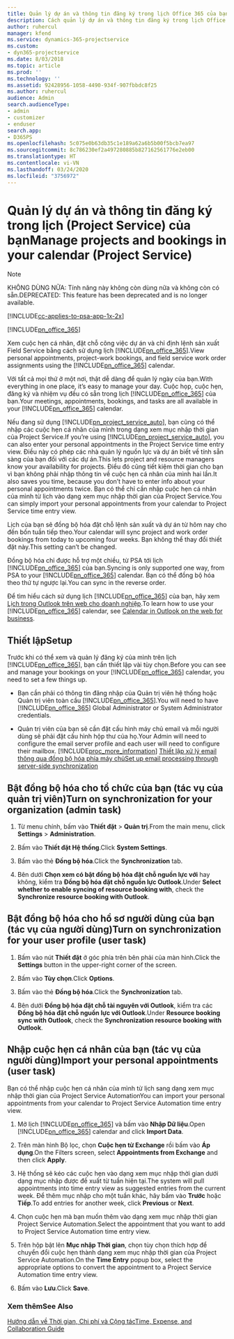 ```yaml
---
title: Quản lý dự án và thông tin đăng ký trong lịch Office 365 của bạn
description: Cách quản lý dự án và thông tin đăng ký trong lịch Office 365 của bạn
author: ruhercul
manager: kfend
ms.service: dynamics-365-projectservice
ms.custom:
- dyn365-projectservice
ms.date: 8/03/2018
ms.topic: article
ms.prod: ''
ms.technology: ''
ms.assetid: 92428956-1058-4490-934f-907fbbdc8f25
ms.author: ruhercul
audience: Admin
search.audienceType:
- admin
- customizer
- enduser
search.app:
- D365PS
ms.openlocfilehash: 5c075e0b63db35c1e189a62a6b5b00f5bcb7ea97
ms.sourcegitcommit: 8c786230ef2a497280885b827162561776e2eb00
ms.translationtype: HT
ms.contentlocale: vi-VN
ms.lasthandoff: 03/24/2020
ms.locfileid: "3756972"
---
```

# <a name="manage-projects-and-bookings-in-your-calendar-project-service"></a><span data-ttu-id="6c735-103">Quản lý dự án và thông tin đăng ký trong lịch (Project Service) của bạn</span><span class="sxs-lookup"><span data-stu-id="6c735-103">Manage projects and bookings in your calendar (Project Service)</span></span>

> [!Note]
> <span data-ttu-id="6c735-104">KHÔNG DÙNG NỮA: Tính năng này không còn dùng nữa và không còn có sẵn.</span><span class="sxs-lookup"><span data-stu-id="6c735-104">DEPRECATED: This feature has been deprecated and is no longer available.</span></span>

[!INCLUDE[cc-applies-to-psa-app-1x-2x](../includes/cc-applies-to-psa-app-1x-2x.md)]

[!INCLUDE[pn_office_365](../includes/pn-office-365.md)] 

<span data-ttu-id="6c735-105">Xem cuộc hẹn cá nhân, đặt chỗ công việc dự án và chỉ định lệnh sản xuất Field Service bằng cách sử dụng lịch [!INCLUDE[pn_office_365](../includes/pn-office-365.md)].</span><span class="sxs-lookup"><span data-stu-id="6c735-105">View personal appointments, project-work bookings, and field service work order assignments using the [!INCLUDE[pn_office_365](../includes/pn-office-365.md)] calendar.</span></span>  
  
 <span data-ttu-id="6c735-106">Với tất cả mọi thứ ở một nơi, thật dễ dàng để quản lý ngày của bạn.</span><span class="sxs-lookup"><span data-stu-id="6c735-106">With everything in one place, it’s easy to manage your day.</span></span> <span data-ttu-id="6c735-107">Cuộc họp, cuộc hẹn, đăng ký và nhiệm vụ đều có sẵn trong lịch [!INCLUDE[pn_office_365](../includes/pn-office-365.md)] của bạn.</span><span class="sxs-lookup"><span data-stu-id="6c735-107">Your meetings, appointments, bookings, and tasks are all available in your [!INCLUDE[pn_office_365](../includes/pn-office-365.md)] calendar.</span></span>  
  
 <span data-ttu-id="6c735-108">Nếu đang sử dụng [!INCLUDE[pn_project_service_auto](../includes/pn-project-service-auto.md)], bạn cũng có thể nhập các cuộc hẹn cá nhân của mình trong dạng xem mục nhập thời gian của Project Service.</span><span class="sxs-lookup"><span data-stu-id="6c735-108">If you’re using [!INCLUDE[pn_project_service_auto](../includes/pn-project-service-auto.md)], you can also enter your personal appointments in the Project Service time entry view.</span></span> <span data-ttu-id="6c735-109">Điều này có phép các nhà quản lý nguồn lực và dự án biết về tính sẵn sàng của bạn đối với các dự án.</span><span class="sxs-lookup"><span data-stu-id="6c735-109">This lets project and resource managers know your availability for projects.</span></span> <span data-ttu-id="6c735-110">Điều đó cũng tiết kiệm thời gian cho bạn vì bạn không phải nhập thông tin về cuộc hẹn cá nhân của mình hai lần.</span><span class="sxs-lookup"><span data-stu-id="6c735-110">It also saves you time, because you don’t have to enter info about your personal appointments twice.</span></span> <span data-ttu-id="6c735-111">Bạn có thể chỉ cần nhập cuộc hẹn cá nhân của mình từ lịch vào dạng xem mục nhập thời gian của Project Service.</span><span class="sxs-lookup"><span data-stu-id="6c735-111">You can simply import your personal appointments from your calendar to Project Service time entry view.</span></span>  
  
 <span data-ttu-id="6c735-112">Lịch của bạn sẽ đồng bộ hóa đặt chỗ lệnh sản xuất và dự án từ hôm nay cho đến bốn tuần tiếp theo.</span><span class="sxs-lookup"><span data-stu-id="6c735-112">Your calendar will sync project and work order bookings from today to upcoming four weeks.</span></span> <span data-ttu-id="6c735-113">Bạn không thể thay đổi thiết đặt này.</span><span class="sxs-lookup"><span data-stu-id="6c735-113">This setting can’t be changed.</span></span>  
  
 <span data-ttu-id="6c735-114">Đồng bộ hóa chỉ được hỗ trợ một chiều, từ PSA tới lịch [!INCLUDE[pn_office_365](../includes/pn-office-365.md)] của bạn.</span><span class="sxs-lookup"><span data-stu-id="6c735-114">Syncing is only supported one way, from PSA to your [!INCLUDE[pn_office_365](../includes/pn-office-365.md)] calendar.</span></span> <span data-ttu-id="6c735-115">Bạn có thể đồng bộ hóa theo thứ tự ngược lại.</span><span class="sxs-lookup"><span data-stu-id="6c735-115">You can sync in the reverse order.</span></span> 
  
 <span data-ttu-id="6c735-116">Để tìm hiểu cách sử dụng lịch [!INCLUDE[pn_office_365](../includes/pn-office-365.md)] của bạn, hãy xem [Lịch trong Outlook trên web cho doanh nghiệp](https://support.office.com/article/Calendar-in-Outlook-on-the-web-for-business-5219c457-d1fe-4c2f-9032-1a816b88e936).</span><span class="sxs-lookup"><span data-stu-id="6c735-116">To learn how to use your [!INCLUDE[pn_office_365](../includes/pn-office-365.md)] calendar, see [Calendar in Outlook on the web for business](https://support.office.com/article/Calendar-in-Outlook-on-the-web-for-business-5219c457-d1fe-4c2f-9032-1a816b88e936).</span></span>  
  
## <a name="setup"></a><span data-ttu-id="6c735-117">Thiết lập</span><span class="sxs-lookup"><span data-stu-id="6c735-117">Setup</span></span>  
 <span data-ttu-id="6c735-118">Trước khi có thể xem và quản lý đăng ký của mình trên lịch [!INCLUDE[pn_office_365](../includes/pn-office-365.md)], bạn cần thiết lập vài tùy chọn.</span><span class="sxs-lookup"><span data-stu-id="6c735-118">Before you can see and manage your bookings on your [!INCLUDE[pn_office_365](../includes/pn-office-365.md)] calendar, you need to set a few things up.</span></span>  
  
- <span data-ttu-id="6c735-119">Bạn cần phải có thông tin đăng nhập của Quản trị viên hệ thống hoặc Quản trị viên toàn cầu [!INCLUDE[pn_office_365](../includes/pn-office-365.md)].</span><span class="sxs-lookup"><span data-stu-id="6c735-119">You will need to have [!INCLUDE[pn_office_365](../includes/pn-office-365.md)] Global Administrator or System Administrator credentials.</span></span>  
  
- <span data-ttu-id="6c735-120">Quản trị viên của bạn sẽ cần đặt cấu hình máy chủ email và mỗi người dùng sẽ phải đặt cấu hình hộp thư của họ.</span><span class="sxs-lookup"><span data-stu-id="6c735-120">Your Admin will need to configure the email server profile and each user will need to configure their mailbox.</span></span> [!INCLUDE[proc_more_information](../includes/proc-more-information.md)] <span data-ttu-id="6c735-121">[Thiết lập xử lý email thông qua đồng bộ hóa phía máy chủ](../admin/set-up-server-side-synchronization-of-email-appointments-contacts-and-tasks.md)</span><span class="sxs-lookup"><span data-stu-id="6c735-121">[Set up email processing through server-side synchronization](../admin/set-up-server-side-synchronization-of-email-appointments-contacts-and-tasks.md)</span></span>  
  
## <a name="turn-on-synchronization-for-your-organization-admin-task"></a><span data-ttu-id="6c735-122">Bật đồng bộ hóa cho tổ chức của bạn (tác vụ của quản trị viên)</span><span class="sxs-lookup"><span data-stu-id="6c735-122">Turn on synchronization for your organization (admin task)</span></span>  
  
1.  <span data-ttu-id="6c735-123">Từ menu chính, bấm vào **Thiết đặt** > **Quản trị**.</span><span class="sxs-lookup"><span data-stu-id="6c735-123">From the main menu, click **Settings** > **Administration**.</span></span>  
  
2.  <span data-ttu-id="6c735-124">Bấm vào **Thiết đặt Hệ thống**.</span><span class="sxs-lookup"><span data-stu-id="6c735-124">Click **System Settings**.</span></span>  
  
3.  <span data-ttu-id="6c735-125">Bấm vào thẻ **Đồng bộ hóa**.</span><span class="sxs-lookup"><span data-stu-id="6c735-125">Click the **Synchronization** tab.</span></span>  
  
4.  <span data-ttu-id="6c735-126">Bên dưới **Chọn xem có bật đồng bộ hóa đặt chỗ nguồn lực với** hay không, kiểm tra **Đồng bộ hóa đặt chỗ nguồn lực Outlook**.</span><span class="sxs-lookup"><span data-stu-id="6c735-126">Under **Select whether to enable syncing of resource booking with**, check the **Synchronize resource booking with Outlook**.</span></span>  
  
## <a name="turn-on-synchronization-for-your-user-profile-user-task"></a><span data-ttu-id="6c735-127">Bật đồng bộ hóa cho hồ sơ người dùng của bạn (tác vụ của người dùng)</span><span class="sxs-lookup"><span data-stu-id="6c735-127">Turn on synchronization for your user profile (user task)</span></span>  
  
1.  <span data-ttu-id="6c735-128">Bấm vào nút **Thiết đặt** ở góc phía trên bên phải của màn hình.</span><span class="sxs-lookup"><span data-stu-id="6c735-128">Click the **Settings** button in the upper-right corner of the screen.</span></span>  
  
2.  <span data-ttu-id="6c735-129">Bấm vào **Tùy chọn**.</span><span class="sxs-lookup"><span data-stu-id="6c735-129">Click **Options**.</span></span>  
  
3.  <span data-ttu-id="6c735-130">Bấm vào thẻ **Đồng bộ hóa**.</span><span class="sxs-lookup"><span data-stu-id="6c735-130">Click the **Synchronization** tab.</span></span>  
  
4.  <span data-ttu-id="6c735-131">Bên dưới **Đồng bộ hóa đặt chỗ tài nguyên với Outlook**, kiểm tra các **Đồng bộ hóa đặt chỗ nguồn lực với Outlook**.</span><span class="sxs-lookup"><span data-stu-id="6c735-131">Under **Resource booking sync with Outlook**, check the **Synchronization resource booking with Outlook**.</span></span>  
  
## <a name="import-your-personal-appointments-user-task"></a><span data-ttu-id="6c735-132">Nhập cuộc hẹn cá nhân của bạn (tác vụ của người dùng)</span><span class="sxs-lookup"><span data-stu-id="6c735-132">Import your personal appointments (user task)</span></span>  
 <span data-ttu-id="6c735-133">Bạn có thể nhập cuộc hẹn cá nhân của mình từ lịch sang dạng xem mục nhập thời gian của Project Service Automation</span><span class="sxs-lookup"><span data-stu-id="6c735-133">You can import your personal appointments from your calendar to Project Service Automation time entry view.</span></span>  
  
1. <span data-ttu-id="6c735-134">Mở lịch [!INCLUDE[pn_office_365](../includes/pn-office-365.md)] và bấm vào **Nhập Dữ liệu**.</span><span class="sxs-lookup"><span data-stu-id="6c735-134">Open [!INCLUDE[pn_office_365](../includes/pn-office-365.md)] calendar and click **Import Data**.</span></span>  
  
2. <span data-ttu-id="6c735-135">Trên màn hình Bộ lọc, chọn **Cuộc hẹn từ Exchange** rồi bấm vào **Áp dụng**.</span><span class="sxs-lookup"><span data-stu-id="6c735-135">On the Filters screen, select **Appointments from Exchange** and then click **Apply**.</span></span>  
  
3. <span data-ttu-id="6c735-136">Hệ thống sẽ kéo các cuộc hẹn vào dạng xem mục nhập thời gian dưới dạng mục nhập được đề xuất từ tuần hiện tại.</span><span class="sxs-lookup"><span data-stu-id="6c735-136">The system will pull appointments into time entry view as suggested entries from the current week.</span></span> <span data-ttu-id="6c735-137">Để thêm mục nhập cho một tuần khác, hãy bấm vào **Trước** hoặc **Tiếp**.</span><span class="sxs-lookup"><span data-stu-id="6c735-137">To add entries for another week, click **Previous** or **Next**.</span></span>  
  
4. <span data-ttu-id="6c735-138">Chọn cuộc hẹn mà bạn muốn thêm vào dạng xem mục nhập thời gian Project Service Automation.</span><span class="sxs-lookup"><span data-stu-id="6c735-138">Select the appointment that you want to add to Project Service Automation time entry view.</span></span>  
  
5. <span data-ttu-id="6c735-139">Trên hộp bật lên **Mục nhập Thời gian**, chọn tùy chọn thích hợp để chuyển đổi cuộc hẹn thành dạng xem mục nhập thời gian của Project Service Automation.</span><span class="sxs-lookup"><span data-stu-id="6c735-139">On the **Time Entry** popup box, select the appropriate options to convert the appointment to a Project Service Automation time entry view.</span></span>  
  
6. <span data-ttu-id="6c735-140">Bấm vào **Lưu**.</span><span class="sxs-lookup"><span data-stu-id="6c735-140">Click **Save**.</span></span>  
  
### <a name="see-also"></a><span data-ttu-id="6c735-141">Xem thêm</span><span class="sxs-lookup"><span data-stu-id="6c735-141">See Also</span></span>  
 [<span data-ttu-id="6c735-142">Hướng dẫn về Thời gian, Chi phí và Cộng tác</span><span class="sxs-lookup"><span data-stu-id="6c735-142">Time, Expense, and Collaboration Guide</span></span>](../project-service/time-expense-collaboration-guide.md)
